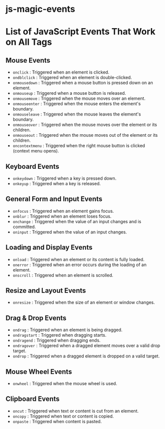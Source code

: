 # js-magic-events
# List of JavaScript Events That Work on All Tags

## **Mouse Events**
- `onclick` : Triggered when an element is clicked.
- `ondblclick` : Triggered when an element is double-clicked.
- `onmousedown` : Triggered when a mouse button is pressed down on an element.
- `onmouseup` : Triggered when a mouse button is released.
- `onmousemove` : Triggered when the mouse moves over an element.
- `onmouseenter` : Triggered when the mouse enters the element's boundary.
- `onmouseleave` : Triggered when the mouse leaves the element's boundary.
- `onmouseover` : Triggered when the mouse moves over the element or its children.
- `onmouseout` : Triggered when the mouse moves out of the element or its children.
- `oncontextmenu` : Triggered when the right mouse button is clicked (context menu opens).

## **Keyboard Events**
- `onkeydown` : Triggered when a key is pressed down.
- `onkeyup` : Triggered when a key is released.

## **General Form and Input Events**
- `onfocus` : Triggered when an element gains focus.
- `onblur` : Triggered when an element loses focus.
- `onchange` : Triggered when the value of an input changes and is committed.
- `oninput` : Triggered when the value of an input changes.

## **Loading and Display Events**
- `onload` : Triggered when an element or its content is fully loaded.
- `onerror` : Triggered when an error occurs during the loading of an element.
- `onscroll` : Triggered when an element is scrolled.

## **Resize and Layout Events**
- `onresize` : Triggered when the size of an element or window changes.

## **Drag & Drop Events**
- `ondrag` : Triggered when an element is being dragged.
- `ondragstart` : Triggered when dragging starts.
- `ondragend` : Triggered when dragging ends.
- `ondragover` : Triggered when a dragged element moves over a valid drop target.
- `ondrop` : Triggered when a dragged element is dropped on a valid target.

## **Mouse Wheel Events**
- `onwheel` : Triggered when the mouse wheel is used.

## **Clipboard Events**
- `oncut` : Triggered when text or content is cut from an element.
- `oncopy` : Triggered when text or content is copied.
- `onpaste` : Triggered when content is pasted.
